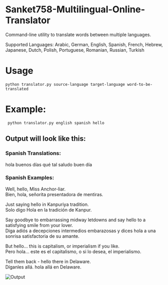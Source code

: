 # Sanket758-Multilingual-Online-Translator

Command-line utility to translate words between multiple languages. 

Supported Languages:  Arabic, German, English, Spanish, French, Hebrew, Japanese, Dutch, Polish, Portuguese, Romanian, Russian, Turkish

# Usage

``` python translator.py source-language target-language word-to-be-translated ```

# Example:

```  python translator.py english spanish hello ```

## Output will look like this:

### Spanish Translations:
hola
buenos días
qué tal
saludo
buen día

### Spanish Examples:
Well, hello, Miss Anchor-liar.  
Bien, hola, señorita presentadora de mentiras.

Just saying hello in Kanpuriya tradition.  
Solo digo Hola en la tradición de Kanpur.

Say goodbye to embarrassing midway letdowns and say hello to a satisfying smile from your lover.  
Diga adiós a decepciones intermedios embarazosas y dices hola a una sonrisa satisfactoria de su amante.

But hello... this is capitalism, or imperialism if you like.  
Pero hola... este es el capitalismo, o si lo desea, el imperialismo.

Tell them back - hello there in Delaware.  
Díganles allá. hola allá en Delaware.



![Output](https://github.com/Sanket758/Sanket758-Multilingual-Online-Translator/blob/main/Output%20Screenshot.png)
